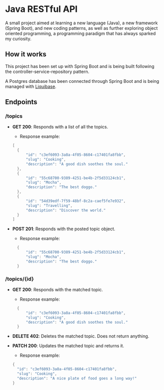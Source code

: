 # Java RESTful API

A small project aimed at learning a new language (Java), a new framework (Spring Boot), and new coding patterns, as well as further exploring object oriented programming, a programming paradigm that has always sparked my curiosity.

## How it works

This project has been set up with Spring Boot and is being built following the controller-service-repository pattern.

A Postgres database has been connected through Spring Boot and is being managed with [Liquibase](https://www.liquibase.com/).

## Endpoints

### /topics

- **GET 200**: Responds with a list of all the topics.

  - Response example:

  ```java
  [
    {
        "id": "c3ef6093-3a8a-4f05-8604-c17401fa8fbb",
        "slug": "Cooking",
        "description": "A good dish soothes the soul."
    },
    {
        "id": "55c68700-9389-4251-be4b-2f5d33124cb1",
        "slug": "Mocha",
        "description": "The best doggo."
    },
    {
        "id": "54d39edf-7f59-48bf-8c2a-caef5fe7e932",
        "slug": "Travelling",
        "description": "Discover the world."
    }
  ]
  ```

- **POST 201**: Responds with the posted topic object.

  - Response example:

  ```java
    {
        "id": "55c68700-9389-4251-be4b-2f5d33124cb1",
        "slug": "Mocha",
        "description": "The best doggo."
    }
  ```

### /topics/{id}

- **GET 200**: Responds with the matched topic.

  - Response example:

  ```java
    {
        "id": "c3ef6093-3a8a-4f05-8604-c17401fa8fbb",
        "slug": "Cooking",
        "description": "A good dish soothes the soul."
    }
  ```

- **DELETE 402**: Deletes the matched topic. Does not return anything.

- **PATCH 200**: Updates the matched topic and returns it.

  - Response example:

  ```java
  {
    "id": "c3ef6093-3a8a-4f05-8604-c17401fa8fbb",
    "slug": "Cooking",
    "description": "A nice plate of food goes a long way!"
  }
  ```
